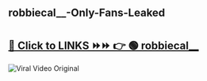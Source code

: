 
 ## robbiecal__-Only-Fans-Leaked

# <h2><a href="https://clipsfans.com/robbiecal__&ref=git">🔗 Click to LINKS ⏩⏩ 👉 🟢 robbiecal__ </a></h2>

<a href="https://clipsfans.com/robbiecal__&ref=git" rel="nofollow" data-target="animated-image.originalLink"><img src="https://i.ibb.co.com/xMMVF88/686577567.gif" alt="Viral Video Original" style="max-width: 100%; display: inline-block;" data-target="animated-image.originalImage"></a>
